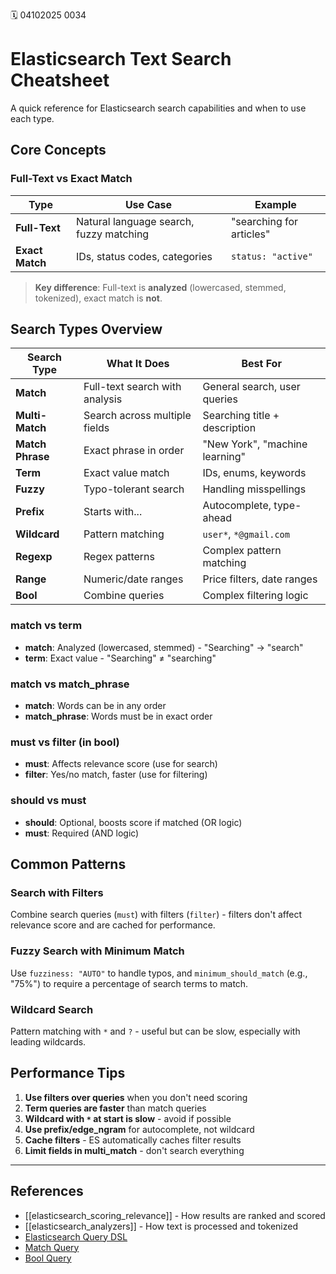 🗓️ 04102025 0034

# Elasticsearch Text Search Cheatsheet

A quick reference for Elasticsearch search capabilities and when to use each type.

## Core Concepts

### Full-Text vs Exact Match

| Type            | Use Case                                | Example                  |
|-----------------|-----------------------------------------|--------------------------|
| **Full-Text**   | Natural language search, fuzzy matching | "searching for articles" |
| **Exact Match** | IDs, status codes, categories           | `status: "active"`       |

> **Key difference**: Full-text is **analyzed** (lowercased, stemmed, tokenized), exact match is **not**.

## Search Types Overview

| Search Type      | What It Does                   | Best For                       |
|------------------|--------------------------------|--------------------------------|
| **Match**        | Full-text search with analysis | General search, user queries   |
| **Multi-Match**  | Search across multiple fields  | Searching title + description  |
| **Match Phrase** | Exact phrase in order          | "New York", "machine learning" |
| **Term**         | Exact value match              | IDs, enums, keywords           |
| **Fuzzy**        | Typo-tolerant search           | Handling misspellings          |
| **Prefix**       | Starts with...                 | Autocomplete, type-ahead       |
| **Wildcard**     | Pattern matching               | `user*`, `*@gmail.com`         |
| **Regexp**       | Regex patterns                 | Complex pattern matching       |
| **Range**        | Numeric/date ranges            | Price filters, date ranges     |
| **Bool**         | Combine queries                | Complex filtering logic        |


### match vs term
- **match**: Analyzed (lowercased, stemmed) - "Searching" → "search"
- **term**: Exact value - "Searching" ≠ "searching"

### match vs match_phrase
- **match**: Words can be in any order
- **match_phrase**: Words must be in exact order

### must vs filter (in bool)
- **must**: Affects relevance score (use for search)
- **filter**: Yes/no match, faster (use for filtering)

### should vs must
- **should**: Optional, boosts score if matched (OR logic)
- **must**: Required (AND logic)

## Common Patterns

### Search with Filters
Combine search queries (`must`) with filters (`filter`) - filters don't affect relevance score and are cached for performance.

### Fuzzy Search with Minimum Match
Use `fuzziness: "AUTO"` to handle typos, and `minimum_should_match` (e.g., "75%") to require a percentage of search terms to match.

### Wildcard Search
Pattern matching with `*` and `?` - useful but can be slow, especially with leading wildcards.

## Performance Tips

1. **Use filters over queries** when you don't need scoring
2. **Term queries are faster** than match queries
3. **Wildcard with `*` at start is slow** - avoid if possible
4. **Use prefix/edge_ngram** for autocomplete, not wildcard
5. **Cache filters** - ES automatically caches filter results
6. **Limit fields in multi_match** - don't search everything


---

## References

- [[elasticsearch_scoring_relevance]] - How results are ranked and scored
- [[elasticsearch_analyzers]] - How text is processed and tokenized
- [Elasticsearch Query DSL](https://www.elastic.co/guide/en/elasticsearch/reference/current/query-dsl.html)
- [Match Query](https://www.elastic.co/guide/en/elasticsearch/reference/current/query-dsl-match-query.html)
- [Bool Query](https://www.elastic.co/guide/en/elasticsearch/reference/current/query-dsl-bool-query.html)